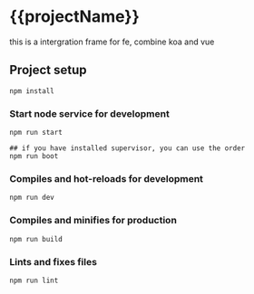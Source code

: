# {{projectName}}

this is a intergration frame for fe, combine koa and vue

## Project setup
```
npm install
```

### Start node service for development
```
npm run start

## if you have installed supervisor, you can use the order
npm run boot
```

### Compiles and hot-reloads for development
```
npm run dev
```

### Compiles and minifies for production
```
npm run build
```

### Lints and fixes files
```
npm run lint
```